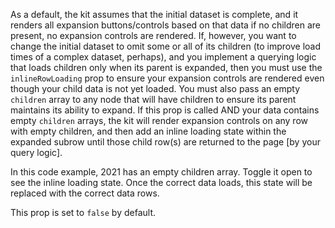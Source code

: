 As a default, the kit assumes that the initial dataset is complete, and it renders all expansion buttons/controls based on that data if no children are present, no expansion controls are rendered. If, however, you want to change the initial dataset to omit some or all of its children (to improve load times of a complex dataset, perhaps), and you implement a querying logic that loads children only when its parent is expanded, then you must use the `inlineRowLoading` prop to ensure your expansion controls are rendered even though your child data is not yet loaded. You must also pass an empty `children` array to any node that will have children to ensure its parent maintains its ability to expand. If this prop is called AND your data contains empty `children` arrays, the kit will render expansion controls on any row with empty children, and then add an inline loading state within the expanded subrow until those child row(s) are returned to the page [by your query logic]. 

In this code example, 2021 has an empty children array. Toggle it open to see the inline loading state. Once the correct data loads, this state will be replaced with the correct data rows. 

This prop is set to `false` by default. 